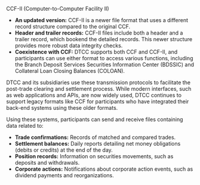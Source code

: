 CCF-II (Computer-to-Computer Facility II)

- **An updated version:** CCF-II is a newer file format that uses a different record structure compared to the original CCF.
- **Header and trailer records:** CCF-II files include both a header and a trailer record, which bookend the detailed records. This newer structure provides more robust data integrity checks.
- **Coexistence with CCF:** DTCC supports both CCF and CCF-II, and participants can use either format to access various functions, including the Branch Deposit Services Securities Information Center (BDSSIC) and Collateral Loan Closing Balances (COLOAN).

DTCC and its subsidiaries use these transmission protocols to facilitate the post-trade clearing and settlement process. While modern interfaces, such as web applications and APIs, are now widely used, DTCC continues to support legacy formats like CCF for participants who have integrated their back-end systems using these older formats.

Using these systems, participants can send and receive files containing data related to: 

- **Trade confirmations:** Records of matched and compared trades.
- **Settlement balances:** Daily reports detailing net money obligations (debits or credits) at the end of the day.
- **Position records:** Information on securities movements, such as deposits and withdrawals.
- **Corporate actions:** Notifications about corporate action events, such as dividend payments and reorganizations.